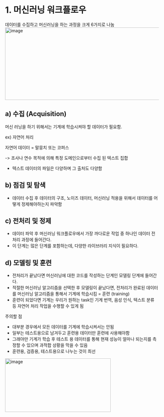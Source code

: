 # 1. 머신러닝 워크플로우

데이터를 수집하고 머신러닝을 하는 과정을 크게 6가지로 나눔
<img width="829" height="237" alt="image" src="https://github.com/user-attachments/assets/3b20ad3b-a199-4a4b-bbb0-faf7ee5fad15" />


## a) 수집 (Acquisition)
머신 러닝을 하기 위해서는 기계에 학습시켜야 할 데이터가 필요함.

ex) 자연어 처리

자연어 데이터 = 말뭉치 또는 코퍼스

-> 조사나 연수 목적에 의해 특정 도메인으로부터 수집 된 텍스트 집합

- 텍스트 데이터의 파일은 다양하며 그 출처도 다양함

## b) 점검 및 탐색 

- 데이터 수집 후 데이터의 구조, 노이즈 데이터, 머신러닝 적용을 위해서 데이터를 어떻게 정제해야하는지 파악함

## c) 전처리 및 정제

- 데이터 파악 후 머신러닝 워크플로우에서 가장 까다로운 작업 중 하나인 데이터 전처리 과정에 들어간다.
- 이 단계는 많은 단계를 포함하는데, 다양한 라이브러리 지식이 필요하다.

## d) 모델링 및 훈련
- 전처리가 끝났다면 머신러닝에 대한 코드를 작성하는 단계인 모델링 단계에 들어간다.
- 적절한 머신러닝 알고리즘을 선택한 후 모델링이 끝났다면, 전처리가 완료된 데이터를 머신러닝 알고리즘을 통해서 기계에 학습시킴 = 훈련 (training)
- 훈련이 되었다면 기계는 우리가 원하는 task인 기계 번역, 음성 인식, 텍스트 분류 등 자연어 처리 작업을 수행할 수 있게 됨

주의할 점
- 대부분 경우에서 모든 데이터를 기계에 학습시켜서는 안됨
- 일부는 테스트용으로 남겨두고 훈련용 데이터만 훈련에 사용해야함
- 그래야만 기계가 학습 후 테스트 용 데이터를 통해 현재 성능이 얼마나 되는지를 측정할 수 있으며 과적합 상황을 막을 수 있음
- 훈련용, 검증용, 테스트용으로 나누는 것이 최선
<img width="346" height="175" alt="image" src="https://github.com/user-attachments/assets/7561913a-bbb8-49df-bb77-eff2f011e011" />
